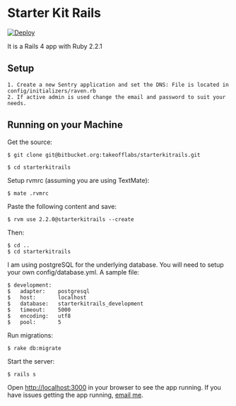 # Starter Kit Rails

[![Deploy](https://www.herokucdn.com/deploy/button.png)](https://heroku.com/deploy)

It is a Rails 4 app with Ruby 2.2.1

## Setup

    1. Create a new Sentry application and set the DNS: File is located in config/initializers/raven.rb
    2. If active admin is used change the email and password to suit your needs.

## Running on your Machine
Get the source:

    $ git clone git@bitbucket.org:takeofflabs/starterkitrails.git

    $ cd starterkitrails

Setup rvmrc (assuming you are using TextMate):

    $ mate .rvmrc

Paste the following content and save:

    $ rvm use 2.2.0@starterkitrails --create

Then:

    $ cd ..
    $ cd starterkitrails

I am using postgreSQL for the underlying database. You will need to setup your own config/database.yml. A sample file:

    $ development:
    $   adapter:    postgresql
    $   host:       localhost
    $   database:   starterkitrails_development
    $   timeout:    5000
    $   encoding:   utf8
    $   pool:       5

Run migrations:

    $ rake db:migrate

Start the server:

    $ rails s

Open <http://localhost:3000> in your browser to see the app running. If you have issues getting the app running, [email me](mailto:norbert@takeofflabs.com).